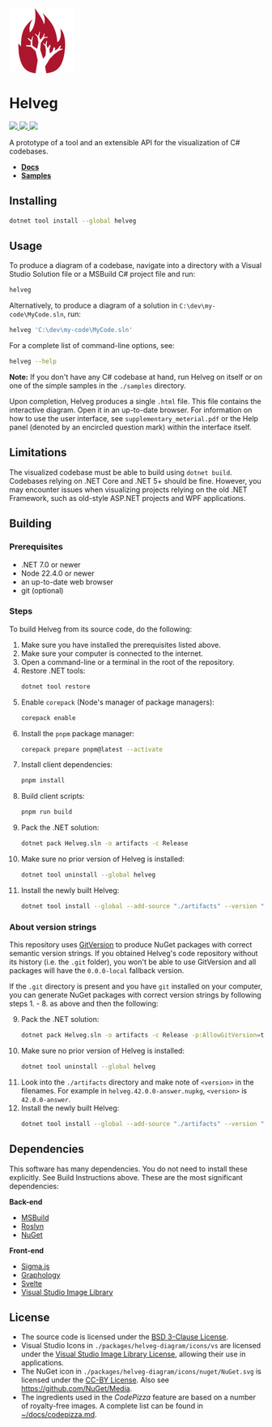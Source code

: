 <img src="./helveg.png" width="128px" />

# Helveg

<a href="https://nuget.org">
    <img src="https://img.shields.io/nuget/v/helveg?color=005aa7&label=NuGet.org&logo=nuget&style=flat-square" />
</a>

<a href="https://gitlab.com/helveg/helveg/-/packages">
    <img src="https://img.shields.io/badge/GitLab-Preview_Packages-e24329?logo=gitlab&style=flat-square" />
</a>

<a href="./LICENSE">
    <img src="https://img.shields.io/gitlab/license/helveg/helveg?style=flat-square&label=License" />
</a>

A prototype of a tool and an extensible API for the visualization of C# codebases.

* **[Docs](https://helveg.net/docs/)**
* **[Samples](https://helveg.net/samples/)**

## Installing

```bash
dotnet tool install --global helveg
```

## Usage

To produce a diagram of a codebase, navigate into a directory with a Visual Studio Solution file or a MSBuild C# project file and run:

```bash
helveg
```

Alternatively, to produce a diagram of a solution in `C:\dev\my-code\MyCode.sln`, run:

```bash
helveg 'C:\dev\my-code\MyCode.sln'
```

For a complete list of command-line options, see:

```bash
helveg --help
```

**Note:** If you don't have any C# codebase at hand, run Helveg on itself or on one of the simple samples in the `./samples` directory.

Upon completion, Helveg produces a single `.html` file.
This file contains the interactive diagram.
Open it in an up-to-date browser.
For information on how to use the user interface, see `supplementary_meterial.pdf` or the Help panel (denoted by an encircled question mark) within the interface itself.


## Limitations

The visualized codebase must be able to build using `dotnet build`. Codebases relying on .NET Core and .NET 5+ should be fine. However, you may encounter issues when visualizing projects relying on the old .NET Framework, such as old-style ASP.NET projects and WPF applications.


## Building

### Prerequisites

* .NET 7.0 or newer
* Node 22.4.0 or newer
* an up-to-date web browser
* git (optional)

### Steps

To build Helveg from its source code, do the following:

1. Make sure you have installed the prerequisites listed above.
2. Make sure your computer is connected to the internet.
3. Open a command-line or a terminal in the root of the repository.
4. Restore .NET tools:
    ```bash
    dotnet tool restore
    ```
5. Enable `corepack` (Node's manager of package managers):
    ```bash
    corepack enable
    ```
6. Install the `pnpm` package manager:
    ```bash
    corepack prepare pnpm@latest --activate
    ```
7. Install client dependencies: 
    ```bash
    pnpm install
    ```
8. Build client scripts:
    ```bash
    pnpm run build
    ```
9. Pack the .NET solution:
    ```bash
    dotnet pack Helveg.sln -o artifacts -c Release
    ```
10. Make sure no prior version of Helveg is installed:
    ```bash
    dotnet tool uninstall --global helveg
    ```
11. Install the newly built Helveg:
    ```bash
    dotnet tool install --global --add-source "./artifacts" --version "0.0.0-local" helveg
    ```


### About version strings

This repository uses [GitVersion](https://gitversion.net/) to produce NuGet packages with correct semantic version strings.
If you obtained Helveg's code repository without its history (i.e. the `.git` folder), you won't be able to use GitVersion and all packages will have the `0.0.0-local` fallback version.

If the `.git` directory is present and you have `git` installed on your computer, you can generate NuGet packages with correct version strings by following steps 1. - 8. as above and then the following:

9. Pack the .NET solution:
    ```bash
    dotnet pack Helveg.sln -o artifacts -c Release -p:AllowGitVersion=true
    ```
10. Make sure no prior version of Helveg is installed:
    ```bash
    dotnet tool uninstall --global helveg
    ```
11. Look into the `./artifacts` directory and make note of `<version>` in the filenames.
    For example in `helveg.42.0.0-answer.nupkg`, `<version>` is `42.0.0-answer`.
12. Install the newly built Helveg:
    ```bash
    dotnet tool install --global --add-source "./artifacts" --version "<version>" helveg
    ```


## Dependencies

This software has many dependencies. You do not need to install these explicitly. See Build Instructions above. These are the most significant dependencies:

**Back-end**

* [MSBuild](https://github.com/dotnet/msbuild)
* [Roslyn](https://github.com/dotnet/roslyn/)
* [NuGet](https://nuget.org/)

**Front-end**

* [Sigma.js](https://github.com/jacomyal/sigma.js)
* [Graphology](https://github.com/graphology/graphology)
* [Svelte](https://svelte.dev/)
* [Visual Studio Image Library](https://www.microsoft.com/en-us/download/details.aspx?id=35825)


## License

* The source code is licensed under the [BSD 3-Clause License](./LICENSE).
* Visual Studio Icons in `./packages/helveg-diagram/icons/vs` are licensed under the [Visual Studio Image Library License](./packages/helveg-diagram/icons/vs/VS_LICENSE.rtf), allowing their use in applications.
* The NuGet icon in `./packages/helveg-diagram/icons/nuget/NuGet.svg` is licensed under the [CC-BY License](https://creativecommons.org/licenses/by/2.0/). Also see https://github.com/NuGet/Media.
* The ingredients used in the _CodePizza_ feature are based on a number of royalty-free images. A complete list can be found in [~/docs/codepizza.md](./codepizza.md).
